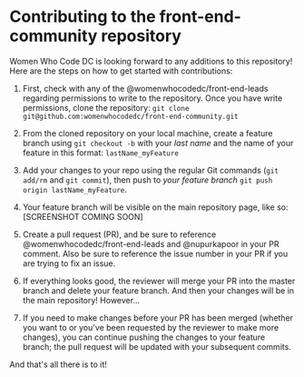 # Contributing to the front-end-community repository
Women Who Code DC is looking forward to any additions to this repository! Here are the steps on how to get started with contributions:

1. First, check with any of the @womenwhocodedc/front-end-leads regarding permissions to write to the repository. Once you have write permissions, clone the repository:
`git clone git@github.com:womenwhocodedc/front-end-community.git`

2. From the cloned repository on your local machine, create a feature branch using `git checkout -b` with your *last name* and the name of your feature in this format: `lastName_myFeature`

3. Add your changes to your repo using the regular Git commands (`git add/rm` and `git commit`), then push to *your feature branch* `git push origin lastName_myFeature`.

4. Your feature branch will be visible on the main repository page, like so:
[SCREENSHOT COMING SOON]

5. Create a pull request (PR), and be sure to reference @womenwhocodedc/front-end-leads and @nupurkapoor in your PR comment. Also be sure to reference the issue number in your PR if you are trying to fix an issue.

6. If everything looks good, the reviewer will merge your PR into the master branch and delete your feature branch. And then your changes will be in the main repository! However...

7. If you need to make changes before your PR has been merged (whether you want to or you've been requested by the reviewer to make more changes), you can continue pushing the changes to your feature branch; the pull request will be updated with your subsequent commits.

And that's all there is to it!
